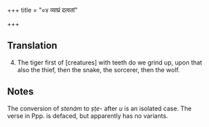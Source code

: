 +++
title = "०४ व्याघ्रं दत्वतां"

+++
## Translation
4. The tiger first of \[creatures\] with teeth do we grind up, upon that  
also the thief, then the snake, the sorcerer, then the wolf.

## Notes
The conversion of *stenám* to *ṣṭe-* after *u* is an isolated case. The  
verse in Ppp. is defaced, but apparently has no variants.
